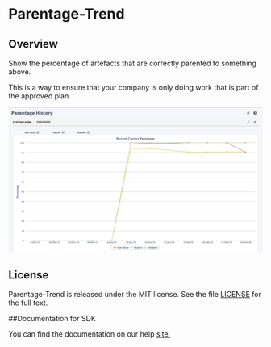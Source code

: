 Parentage-Trend
=========================

## Overview
Show the percentage of artefacts that are correctly parented to something above.

This is a way to ensure that your company is only doing work that is part of the approved plan. 

![alt text](https://github.com/nikantonelli/Parentage-Trend/blob/master/Images/image1.png)

## License

Parentage-Trend is released under the MIT license.  See the file [LICENSE](./LICENSE) for the full text.

##Documentation for SDK

You can find the documentation on our help [site.](https://help.rallydev.com/apps/2.1/doc/)
